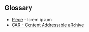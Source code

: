 ## Glossary 

* [Piece](https://spec.filecoin.io/systems/filecoin_files/piece/) - lorem ipsum
* [CAR - Content Addressable aRchive](https://github.com/pynchmeister/js-car)
